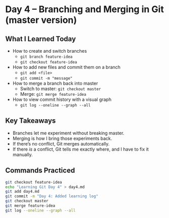 # Day 4 – Branching and Merging in Git (master version)

## What I Learned Today
- How to create and switch branches  
  - `git branch feature-idea`  
  - `git checkout feature-idea`
- How to add new files and commit them on a branch  
  - `git add <file>`  
  - `git commit -m "message"`
- How to merge a branch back into master  
  - Switch to master: `git checkout master`  
  - Merge: `git merge feature-idea`
- How to view commit history with a visual graph  
  - `git log --oneline --graph --all`

## Key Takeaways
- Branches let me experiment without breaking master.  
- Merging is how I bring those experiments back.  
- If there’s no conflict, Git merges automatically.  
- If there *is* a conflict, Git tells me exactly where, and I have to fix it manually.

## Commands Practiced
```bash
git checkout feature-idea
echo "Learning Git Day 4" > day4.md
git add day4.md
git commit -m "Day 4: Added learning log"
git checkout master
git merge feature-idea
git log --oneline --graph --all
